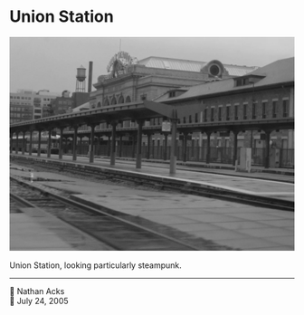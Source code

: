# Union Station

![A black-and-white image of the train tracks behind Union Station, taken slightly after a rain storm](assets/b33ef71c84f7dce5cb24712fb22e6251.webp)

Union Station, looking particularly steampunk.

- - - -

<span aria-hidden="true">👤</span> Nathan Acks  
<span aria-hidden="true">📅</span> July 24, 2005
